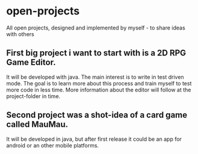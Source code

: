 # open-projects
All open projects, designed and implemented by myself - to share ideas with others

## First big project i want to start with is a 2D RPG Game Editor.

It will be developed with java. The main interest is to write in test driven mode.
The goal is to learn more about this process and train myself to test more code in less time.
More information about the editor will follow at the project-folder in time.

## Second project was a shot-idea of a card game called MauMau.

It will be developed in java, but after first release it could be an app for android
or an other mobile platforms.